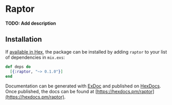 # Raptor

**TODO: Add description**

## Installation

If [available in Hex](https://hex.pm/docs/publish), the package can be installed
by adding `raptor` to your list of dependencies in `mix.exs`:

```elixir
def deps do
  [{:raptor, "~> 0.1.0"}]
end
```

Documentation can be generated with [ExDoc](https://github.com/elixir-lang/ex_doc)
and published on [HexDocs](https://hexdocs.pm). Once published, the docs can
be found at [https://hexdocs.pm/raptor](https://hexdocs.pm/raptor).

